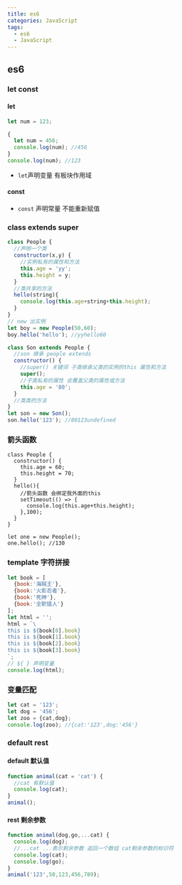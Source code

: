 ```yaml
---
title: es6
categories: JavaScript
tags:
  - es6
  - JavaScript
---
```




## es6

### let const

#### let

```javascript
let num = 123;

{
  let num = 456;
  console.log(num); //456
}
console.log(num); //123
```

- `let`声明变量 有板块作用域

#### const

- `const` 声明常量 不能重新赋值

### class extends super

```javascript
class People {
  //声明一个类
  constructor(x,y) {
    //实例私有的属性和方法
    this.age = 'yy';
    this.height = y;
  }
  //类共享的方法
  hello(string){
    console.log(this.age+string+this.height);
  }
}
// new 出实例
let boy = new People(50,60);
boy.hello('hello'); //yyhello60

class Son extends People {
  //son 继承 people extends
  constructor() {
    //super() 关键词 子类继承父类的实例的this 属性和方法
    super();
    //子类私有的属性 会覆盖父类的属性或方法
    this.age = '80';
  }
  //类类的方法
}
let son = new Son();
son.hello('123'); //80123undefined
```

### 箭头函数

```
class People {
  constructor() {
    this.age = 60;
    this.height = 70;
  }
  hello(){
    //箭头函数 会绑定我外面的this
    setTimeout(() => {
      console.log(this.age+this.height);
    },100);
  }
}

let one = new People();
one.hello(); //130
```

### template 字符拼接

```javascript
let book = [
  {book:'海贼王'},
  {book:'火影忍者'},
  {book:'死神'},
  {book:'全职猎人'}
];
let html = '';
html = `\
this is ${book[0].book}
this is ${book[1].book}
this is ${book[2].book}
this is ${book[3].book}
`;
// ${ } 声明变量
console.log(html);
```

### 变量匹配

```javascript
let cat = '123';
let dog = '456';
let zoo = {cat,dog};
console.log(zoo); //{cat:'123',dog:'456'}
```

### default rest

#### default 默认值

```javascript
function animal(cat = 'cat') {
  //cat 有默认值
  console.log(cat);
}
animal();
```

#### rest 剩余参数

```javascript
function animal(dog,go,...cat) {
  console.log(dog);
  //...cat ...表示剩余参数 返回一个数组 cat剩余参数的标识符
  console.log(cat);
  console.log(go);
}
animal('123',50,123,456,789);
```